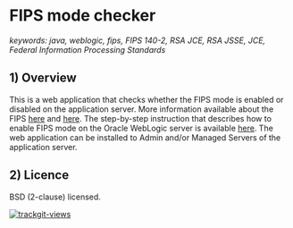 # FIPS mode checker

_keywords: java, weblogic, fips, FIPS 140-2, RSA JCE, RSA JSSE, JCE, Federal Information Processing Standards_

## 1) Overview

This is a web application that checks whether the FIPS mode is enabled or disabled on the application server.
More information available about the FIPS [here](https://www.wolfssl.com/license/fips) and [here](https://en.wikipedia.org/wiki/FIPS_140-2).
The step-by-step instruction that describes how to enable FIPS mode on the Oracle WebLogic server is available [here](https://docs.oracle.com/middleware/1213/wls/SECMG/fips.htm#SECMG768).
The web application can be installed to Admin and/or Managed Servers of the application server.

## 2) Licence
BSD (2-clause) licensed.

<a href="https://trackgit.com">
<img src="https://us-central1-trackgit-analytics.cloudfunctions.net/token/ping/kv44hsm32o2ays405s9k" alt="trackgit-views" />
</a>
